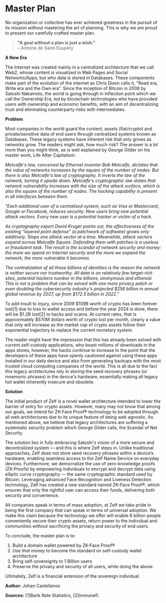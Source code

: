 # Master Plan

No organization or collective has ever achieved greatness in the pursuit of its mission without mastering the art of planning. This is why we are proud to present our carefully crafted master plan.

> **"A goal without a plan is just a wish."**\
> – Antoine de Saint-Exupéry

**A New Era**

The Internet was created mainly in a centralized architecture that we call Web2, whose content is visualized in Web Pages and Social Networks/Apps, but who data is stored in Databases. These components make part of the evolution of the internet as Chris Dixon calls it, "Read era, Write era and the Own era".  Since the inception of Bitcoin in 2008 by Satoshi Nakamoto, the world is going through in inflection point which we call the Ownership Era, led by blockchain technologies who have provided users with ownership and economic benefits, with an aim of decentralizing trust and eliminating counterparty risks with intermediates.

**Problem**

Most companies in the world guard the content, assets (fiat/crypto) and private/sensitive data of end users through centralized systems known as Databases. These legacy systems have inherent risk that only grows as networks grow. The readers might ask, how much risk? The answer is a lot more than you might think, as is well explained by George Gilder on his master work, Life After Capitalism:

*Metcalfe's law, conceived by Ethernet inventor Bob Metcalfe, dictates that the value of networks increases by the square of the number of nodes. But there is also Metcalfe's law of cryptography. It inverts the law of the network, turning it upside down. Metcalfe's cryptographic law states that network vulnerability increases with the size of the attack surface, which is also the square of the number of nodes. The hacking capability is present in all interfaces between them.*

*"Each additional user of a centralized system, such as Visa or Mastercard, Google or Facebook, reduces security. New users bring new potential attack vectors. Every new user is a potential hacker or victim of a hack.*&#x20;

*As cryptography expert David Kruger points out, the effectiveness of the existing “layered point defense” (a patchwork of software) grows only additively. Stops one attack vector at a time. Meanwhile, attack vectors expand across Metcalfe Square. Defending them with patches is a useless or fraudulent task. The result is the scandal of network security and money: the more we spend on Internet security and the more we expand the network, the more vulnerable it becomes.*

*The centralization of all those billions of identities is the reason the network is neither secure nor trustworthy. All data is on relatively few target-rich sites, potential hackers number in the billions, anonymous and ethereal. This is not a problem that can be solved with one more privacy patch or even doubling the cybersecurity industry's projected $256 billion in annual global revenue by 2027, up from $172.5 billion in 2022."*

To add insult to injury, since 2009 $109B worth of crypto has been forever lost\[1] due to loss to wallet access and before the year 2024 is done, there will be $1.2B lost\[2] to hacks and scams. At current rates, that is approximately $570M dollars worth of crypto lost per month, clearly a value that only will increase as the market cap of crypto assets follow their exponential trajectory to replace the current monetary system.&#x20;

The reader might have the impression that this has already been solved with current self-custody applications, who boast millions of downloads in the apps stores, however, the hacks continue to increase to the point that the developers of these apps have openly cautioned against using these apps installed in our daily device and also from generating backups with the most trusted cloud computing companies of the world. This is all due to the fact this legacy architectures rely in storing the seed recovery phrases (or mnemonic phrases) in the device's hardware, essentially making all legacy hot wallet inherently insecure and obsolete.&#x20;

**Solution**

The initial product of Zelf is a novel wallet architecture intended to lower the barrier of entry for crypto assets. However, many may not know that among our goals, we intend for ZK-Face Proof® technology to be adopted through all web architectures due to its unique feature of being web agnostic. As mentioned above, we believe that legacy architectures are suffering a systematic security problem which George Gilder calls, the Scandal of Net Security.&#x20;

The solution lies in fully embracing Satoshi's vision of a more secure and decentralized system — and this is where Zelf steps in. Unlike traditional approaches, Zelf does not store seed recovery phrases within a device’s hardware, enabling seamless access to the Zelf Name Service on everyday devices. Furthermore, we democratize the use of zero-knowledge proofs (ZK-Proofs) by empowering individuals to encrypt and decrypt data using elliptic curve cryptography — the same cryptographic standard used by Bitcoin. Leveraging advanced Face Recognition and Liveness Detection technology, Zelf has created a new standard named ZK-Face Proof®, which ensures that only the rightful user can access their funds, delivering both security and convenience.

All companies speak in terms of mass adoption, at Zelf we take pride in being the first company that can speak in terms of universal adoption. We make this claim because the technology we offer will enable 8 billion people conveniently secure their crypto assets, return power to the individual and communities without sacrificing the privacy and security of end users.

To conclude, the master plan is to:

1. Build a domain wallet powered by ZK-Face Proof®
2. Use *that* money to become the standard on self-custody wallet architecture
3. Bring self-sovereignty to 1 Billion users
4. Preserve the privacy and security of all users, while doing the above.

Ultimately, Zelf is a financial extension of the sovereign individual.

**Author:** Johan Castellanos

**Sources:** \[1]Bank Rate Statistics, \[2]Immunefi.

